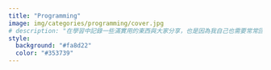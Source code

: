 ```yaml
---
title: "Programming"
image: img/categories/programming/cover.jpg
# description: "在學習中記錄一些滿實用的東西與大家分享，也是因為我自己也需要常常回來複習 XD"
style:
  background: "#fa8d22"
  color: "#353739"
---
```

